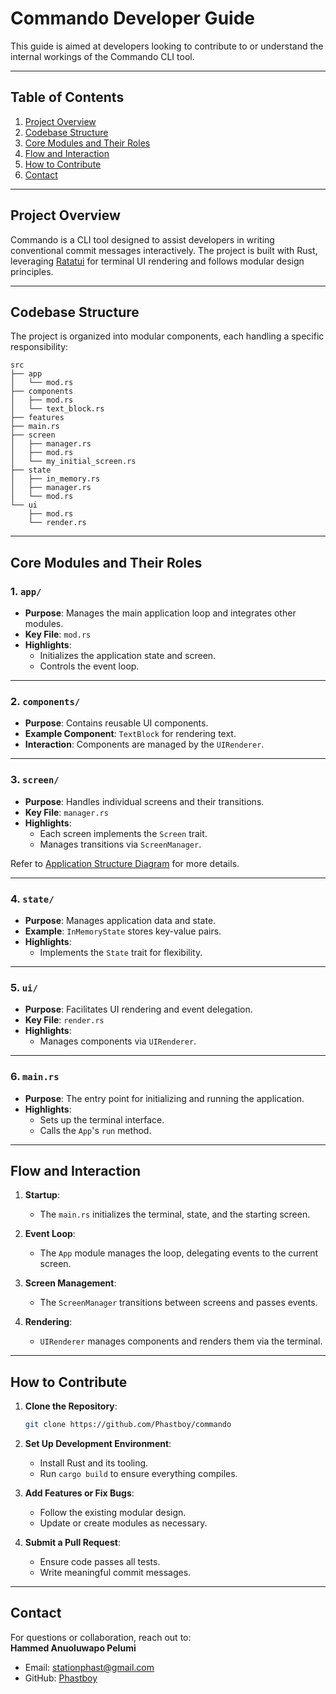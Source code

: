 # Commando Developer Guide

This guide is aimed at developers looking to contribute to or understand the internal workings of the Commando CLI tool.

---

## Table of Contents

1. [Project Overview](#project-overview)
2. [Codebase Structure](#codebase-structure)
3. [Core Modules and Their Roles](#core-modules-and-their-roles)
4. [Flow and Interaction](#flow-and-interaction)
5. [How to Contribute](#how-to-contribute)
6. [Contact](#contact)

---

## Project Overview

Commando is a CLI tool designed to assist developers in writing conventional commit messages interactively. The project is built with Rust, leveraging [Ratatui] for terminal UI rendering and follows modular design principles.

[Ratatui]: https://ratatui.rs

---

## Codebase Structure

The project is organized into modular components, each handling a specific responsibility:

```
src
├── app
│   └── mod.rs
├── components
│   ├── mod.rs
│   └── text_block.rs
├── features
├── main.rs
├── screen
│   ├── manager.rs
│   ├── mod.rs
│   └── my_initial_screen.rs
├── state
│   ├── in_memory.rs
│   ├── manager.rs
│   └── mod.rs
└── ui
    ├── mod.rs
    └── render.rs
```

---

## Core Modules and Their Roles

### 1. `app/`
- **Purpose**: Manages the main application loop and integrates other modules.
- **Key File**: `mod.rs`
- **Highlights**:
  - Initializes the application state and screen.
  - Controls the event loop.

---

### 2. `components/`
- **Purpose**: Contains reusable UI components.
- **Example Component**: `TextBlock` for rendering text.
- **Interaction**: Components are managed by the `UIRenderer`.

---

### 3. `screen/`
- **Purpose**: Handles individual screens and their transitions.
- **Key File**: `manager.rs`
- **Highlights**:
  - Each screen implements the `Screen` trait.
  - Manages transitions via `ScreenManager`.

Refer to [Application Structure Diagram](./board.md) for more details.

---

### 4. `state/`
- **Purpose**: Manages application data and state.
- **Example**: `InMemoryState` stores key-value pairs.
- **Highlights**:
  - Implements the `State` trait for flexibility.

---

### 5. `ui/`
- **Purpose**: Facilitates UI rendering and event delegation.
- **Key File**: `render.rs`
- **Highlights**:
  - Manages components via `UIRenderer`.

---

### 6. `main.rs`
- **Purpose**: The entry point for initializing and running the application.
- **Highlights**:
  - Sets up the terminal interface.
  - Calls the `App`'s `run` method.

---

## Flow and Interaction

1. **Startup**:  
   - The `main.rs` initializes the terminal, state, and the starting screen.

2. **Event Loop**:  
   - The `App` module manages the loop, delegating events to the current screen.

3. **Screen Management**:  
   - The `ScreenManager` transitions between screens and passes events.

4. **Rendering**:  
   - `UIRenderer` manages components and renders them via the terminal.

---

## How to Contribute

1. **Clone the Repository**:
   ```bash
   git clone https://github.com/Phastboy/commando
   ```

2. **Set Up Development Environment**:
   - Install Rust and its tooling.
   - Run `cargo build` to ensure everything compiles.

3. **Add Features or Fix Bugs**:
   - Follow the existing modular design.
   - Update or create modules as necessary.

4. **Submit a Pull Request**:
   - Ensure code passes all tests.
   - Write meaningful commit messages.

---

## Contact

For questions or collaboration, reach out to:  
**Hammed Anuoluwapo Pelumi**  
- Email: stationphast@gmail.com  
- GitHub: [Phastboy](https://github.com/Phastboy)
